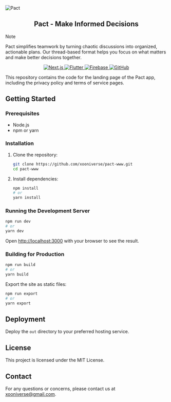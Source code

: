 ![Pact](https://pact.xooniverse.com/banner.png)
<center>
    <h2>Pact - Make Informed Decisions</h2>
</center>

> [!NOTE]
> Pact simplifies teamwork by turning chaotic discussions into organized, actionable plans. Our thread-based format helps you focus on what matters and make better decisions together.

<p align="center">
  <a href="https://nextjs.org/">
    <img src="https://img.shields.io/badge/Next.js-black?style=for-the-badge&logo=next.js&logoColor=white" alt="Next.js"/>
  </a>
  <a href="https://flutter.dev/">
    <img src="https://img.shields.io/badge/Flutter-blue?style=for-the-badge&logo=flutter&logoColor=white" alt="Flutter"/>
  </a>
  <a href="https://firebase.google.com/">
    <img src="https://img.shields.io/badge/Firebase-yellow?style=for-the-badge&logo=firebase&logoColor=white" alt="Firebase"/>
  </a>
  <a href="https://github.com/">
    <img src="https://img.shields.io/badge/GitHub-gray?style=for-the-badge&logo=github&logoColor=white" alt="GitHub"/>
  </a>
</p>

This repository contains the code for the landing page of the Pact app, including the privacy policy and terms of service pages.

## Getting Started

### Prerequisites
- Node.js
- npm or yarn

### Installation
1. Clone the repository:
    ```bash
    git clone https://github.com/xooniverse/pact-www.git
    cd pact-www
    ```
2. Install dependencies:
    ```bash
    npm install
    # or
    yarn install
    ```

### Running the Development Server
```bash
npm run dev
# or
yarn dev
```
Open [http://localhost:3000](http://localhost:3000) with your browser to see the result.

### Building for Production
```bash
npm run build
# or
yarn build
```
Export the site as static files:
```bash
npm run export
# or
yarn export
```

## Deployment
Deploy the `out` directory to your preferred hosting service.

## License
This project is licensed under the MIT License.

## Contact
For any questions or concerns, please contact us at [xooniverse@gmail.com](mailto:xooniverse@gmail.com).
